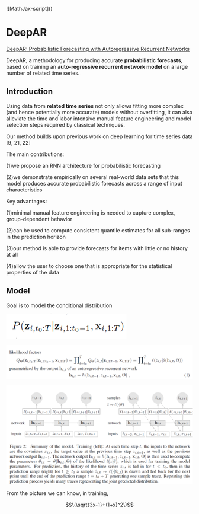 ![MathJax-script](<script id="MathJax-script" async src="https://cdn.jsdelivr.net/npm/mathjax@3/es5/tex-mml-chtml.js"></script>)

# DeepAR

[DeepAR: Probabilistic Forecasting with Autoregressive Recurrent Networks](https://arxiv.org/abs/1704.04110)

DeepAR, a methodology for producing accurate **probabilistic forecasts**, based on
training an **auto-regressive recurrent network model** on a large number of related
time series.

## Introduction
Using data from **related time series** not only allows fitting more complex (and hence potentially more accurate) models without overfitting, it can also alleviate the time and labor intensive manual feature engineering and model selection steps required by classical techniques.

Our method builds upon previous work on deep learning for time series data [9, 21, 22]

The main contributions:

(1)we propose an RNN architecture for probabilistic forecasting

(2)we demonstrate empirically on several real-world data sets that this model produces accurate probabilistic forecasts across a range of input characteristics

Key advantages:

(1)minimal manual feature engineering is needed to capture complex, group-dependent behavior

(2)can be used to compute consistent quantile estimates for all sub-ranges in the prediction horizon

(3)our method is able to provide forecasts for items with little or no history at all

(4)allow the user to choose one that is appropriate for the statistical properties of the data


## Model

Goal is to model the conditional distribution

![img](01.png)

![img](03.png)

![img](02.png)

From the picture we can know, in training, 

$$\(\sqrt{3x-1}+(1+x)^2\)$$